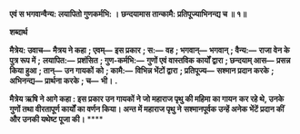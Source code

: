 **एवं स भगवान्वैन्य: लयापितो गुणकर्मभि: ।** **छन्दयामास तान्कामै: प्रतिपूज्याभिनन्द्य च ॥ १॥** 

**शब्दार्थ** 

**मैत्रेय: उवाच—** **मैत्रय ने कहा** **; एवम्—** **इस प्रकार** **; स:—** **वह** **; भगवान्—** **भगवान्** **; वैन्य:—** **राजा वेन के पुत्र रूप में** **;** **लयापित:—** **प्रशंसित** **; गुण-कर्मभि:—** **गुणों एवं वास्तविक कार्यों द्वारा** **; छन्दयाम् आस—** **प्रसन्न किया हुआ** **; तान्—** **उन गायकों** **को** **; कामै:—** **विभिन्न भेंटों द्वारा** **; प्रतिपूज्य—** **सश्मान प्रदान करके** **; अभिनन्द्य—** **प्रार्थना करके** **; च—** **भी।** **.** 

**मैत्रेय ऋषि ने आगे कहा : इस प्रकार उन गायकों ने जो महाराज पृथु की महिमा का गायन** **कर रहे थे, उनके गुणों तथा वीरतापूर्ण कार्यों का वर्णन किया। अन्त में महाराज पृथु ने** **सश्मानपूर्वक उन्हें अनेक भेंटें प्रदान कीं और उनकी यथेष्ट पूजा की।** **** 
